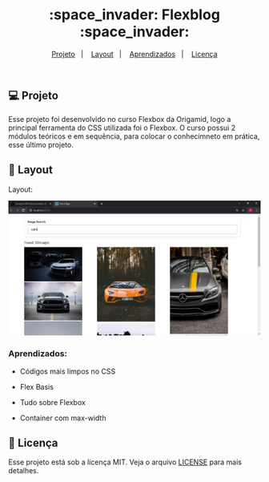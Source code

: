 <h1 align="center">
  :space_invader: Flexblog :space_invader:
</h1>

<p align="center">
<a href="#-projeto">Projeto</a>&nbsp;&nbsp;&nbsp;|&nbsp;&nbsp;&nbsp;
  <a href="#-layout">Layout</a>&nbsp;&nbsp;&nbsp;|&nbsp;&nbsp;&nbsp;
  <a href="#aprendizados">Aprendizados</a>&nbsp;&nbsp;&nbsp;|&nbsp;&nbsp;&nbsp;
  <a href="#memo-licença">Licença</a>
</p>

<br>

## 💻 Projeto

Esse projeto foi desenvolvido no curso Flexbox da Origamid, logo a principal ferramenta do CSS utilizada foi o Flexbox. O curso possui 2 módulos teóricos e em sequência, para colocar o conhecimneto em prática, esse último projeto.

## 🎨 Layout

Layout: 

![Layout do projeto](https://github.com/ChristySchott/react-search/blob/master/react-search.PNG)


### Aprendizados:

- Códigos mais limpos no CSS

- Flex Basis
 
- Tudo sobre Flexbox

- Container com max-width

## :memo: Licença

Esse projeto está sob a licença MIT. Veja o arquivo [LICENSE](LICENSE.md) para mais detalhes.

